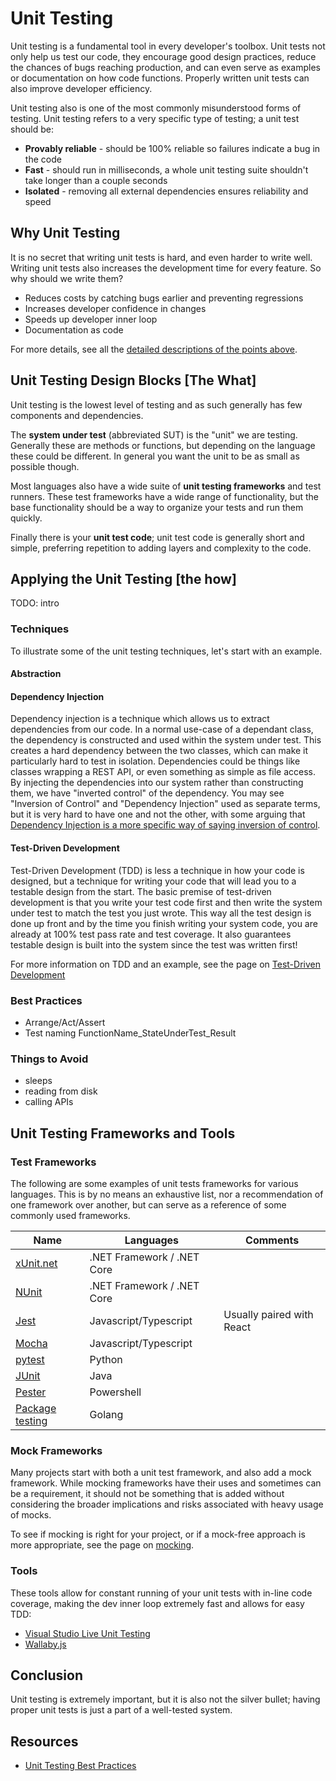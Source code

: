 # Unit Testing

Unit testing is a fundamental tool in every developer's toolbox. Unit tests not only help us test our code, they
encourage good design practices, reduce the chances of bugs reaching production, and can even serve as examples or
documentation on how code functions. Properly written unit tests can also improve developer efficiency.

Unit testing also is one of the most commonly misunderstood forms of testing. Unit testing refers to a very specific
type of testing; a unit test should be:

- **Provably reliable** - should be 100% reliable so failures indicate a bug in the code
- **Fast** - should run in milliseconds, a whole unit testing suite shouldn't take longer than a couple seconds
- **Isolated** - removing all external dependencies ensures reliability and speed

## Why Unit Testing

It is no secret that writing unit tests is hard, and even harder to write well. Writing unit tests also increases the
development time for every feature. So why should we write them?

- Reduces costs by catching bugs earlier and preventing regressions
- Increases developer confidence in changes
- Speeds up developer inner loop
- Documentation as code

For more details, see all the [detailed descriptions of the points above](./why-unit-tests.md).

## Unit Testing Design Blocks [The What]

Unit testing is the lowest level of testing and as such generally has few components and dependencies.

The **system under test** (abbreviated SUT) is the "unit" we are testing. Generally these are methods or functions, but
depending on the language these could be different. In general you want the unit to be as small as possible though.

Most languages also have a wide suite of **unit testing frameworks** and test runners. These test frameworks have
a wide range of functionality, but the base functionality should be a way to organize your tests and run them quickly.

Finally there is your **unit test code**; unit test code is generally short and simple, preferring repetition to adding
layers and complexity to the code.

## Applying the Unit Testing [the how]

TODO: intro

### Techniques

To illustrate some of the unit testing techniques, let's start with an example.

#### Abstraction

#### Dependency Injection

Dependency injection is a technique which allows us to extract dependencies from our code. In a normal use-case of a
dependant class, the dependency is constructed and used within the system under test. This creates a hard dependency
between the two classes, which can make it particularly hard to test in isolation. Dependencies could be things like
classes wrapping a REST API, or even something as simple as file access. By injecting the dependencies into our system
rather than constructing them, we have "inverted control" of the dependency. You may see "Inversion of Control" and
"Dependency Injection" used as separate terms, but it is very hard to have one and not the other, with some arguing
that [Dependency Injection is a more specific way of saying inversion of control](https://martinfowler.com/articles/injection.html#InversionOfControl).

#### Test-Driven Development

Test-Driven Development (TDD) is less a technique in how your code is designed, but a technique for writing your
code that will lead you to a testable design from the start. The basic premise of test-driven development is that you
write your test code first and then write the system under test to match the test you just wrote. This way all the test
design is done up front and by the time you finish writing your system code, you are already at 100% test pass rate and
test coverage. It also guarantees testable design is built into the system since the test was written first!

For more information on TDD and an example, see the page on [Test-Driven Development](./tdd.md)

### Best Practices

- Arrange/Act/Assert
- Test naming FunctionName_StateUnderTest_Result

### Things to Avoid

- sleeps
- reading from disk
- calling APIs

<!-- In this section, describe what good testing looks like for this test type, discuss some of the best practices, discuss pitfalls to avoid, and finally discuss some of the common tools used to apply the test type, if any. -->

## Unit Testing Frameworks and Tools

### Test Frameworks

The following are some examples of unit tests frameworks for various languages. This is by no means an exhaustive list,
nor a recommendation of one framework over another, but can serve as a reference of some commonly used frameworks.

| Name                                               | Languages                  | Comments                  |
| -------------------------------------------------- | -------------------------- | ------------------------- |
| [xUnit.net](https://xunit.net/)                    | .NET Framework / .NET Core |                           |
| [NUnit](https://nunit.org/)                        | .NET Framework / .NET Core |                           |
| [Jest](https://jestjs.io/)                         | Javascript/Typescript      | Usually paired with React |
| [Mocha](https://mochajs.org/)                      | Javascript/Typescript      |                           |
| [pytest](https://docs.pytest.org/en/latest/)       | Python                     |                           |
| [JUnit](https://junit.org/junit5/)                 | Java                       |                           |
| [Pester](https://pester.dev/)                      | Powershell                 |                           |
| [Package testing](https://golang.org/pkg/testing/) | Golang                     |                           |

### Mock Frameworks

Many projects start with both a unit test framework, and also add a mock framework. While mocking frameworks have their
uses and sometimes can be a requirement, it should not be something that is added without considering the broader
implications and risks associated with heavy usage of mocks.

To see if mocking is right for your project, or if a mock-free approach is more appropriate, see the page on [mocking](mocking.md).

### Tools

These tools allow for constant running of your unit tests with in-line code coverage, making the dev inner loop
extremely fast and allows for easy TDD:

- [Visual Studio Live Unit Testing](https://docs.microsoft.com/en-us/visualstudio/test/live-unit-testing-intro?view=vs-2019)
- [Wallaby.js](https://wallabyjs.com/)

## Conclusion

Unit testing is extremely important, but it is also not the silver bullet; having proper unit tests is just a part of a
well-tested system. 

<!-- In conclusion, provide the final thoughts on why and how this type of test can help with your next customer engagement, what best practices and recommendations that can be withdrawn from the case studies and research. -->

## Resources

- [Unit Testing Best Practices](https://docs.microsoft.com/en-us/dotnet/core/testing/unit-testing-best-practices)